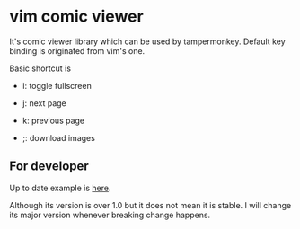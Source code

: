 # vim comic viewer

It's comic viewer library which can be used by tampermonkey. Default key binding
is originated from vim's one.

Basic shortcut is

- i: toggle fullscreen

- j: next page

- k: previous page

- ;: download images

## For developer

Up to date example is [here](https://github.com/nanikit/comic_sources).

Although its version is over 1.0 but it does not mean it is stable. I will
change its major version whenever breaking change happens.
